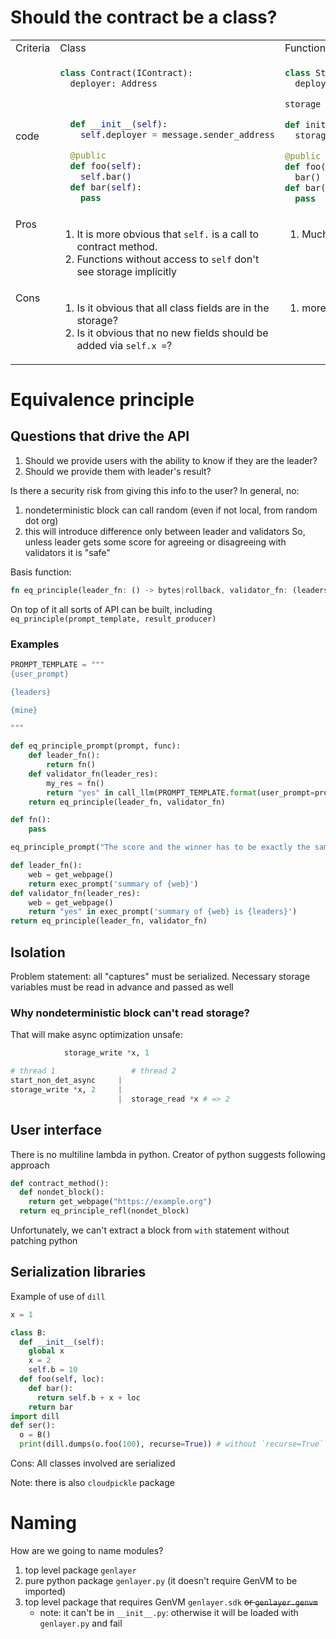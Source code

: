 # Should the contract be a class?

<table>
<tr><td>Criteria</td><td>Class</td><td>Functions</td></tr>
<tr>
<td>code</td>
<td>

```py
class Contract(IContract):
  deployer: Address



  def __init__(self):
    self.deployer = message.sender_address

  @public
  def foo(self):
    self.bar()
  def bar(self):
    pass
```

</td>

<td>

```py
class Storage:
  deployer: Address

storage = genlayer.get_storage(Storage)

def init():
  storage.deployer = message.sender_address

@public
def foo():
  bar()
def bar():
  pass
```

</td>

</tr>
<tr style="vertical-align: top;"><td>Pros</td><td>

1. It is more obvious that `self.` is a call to contract method.
2. Functions without access to `self` don't see storage implicitly

</td><td>

1. Much less symbols

</td></tr>
<tr style="vertical-align: top;"><td>Cons</td><td>

1. Is it obvious that all class fields are in the storage?
2. Is it obvious that no new fields should be added via `self.x =`?

</td><td>

1. more `C` like

</td></tr>
</table>

# Equivalence principle

## Questions that drive the API
1. Should we provide users with the ability to know if they are the leader?
2. Should we provide them with leader's result?

Is there a security risk from giving this info to the user? In general, no:
1. nondeterministic block can call random (even if not local, from random dot org)
2. this will introduce difference only between leader and validators
So, unless leader gets some score for agreeing or disagreeing with validators it is "safe"

Basis function:
```rust
fn eq_principle(leader_fn: () -> bytes|rollback, validator_fn: (leaders_result: bytes|rollback) -> bool) -> bytes|rollback
```
On top of it all sorts of API can be built, including `eq_principle(prompt_template, result_producer)`

### Examples
```py
PROMPT_TEMPLATE = """
{user_prompt}

{leaders}

{mine}

"""

def eq_principle_prompt(prompt, func):
    def leader_fn():
        return fn()
    def validator_fn(leader_res):
        my_res = fn()
        return "yes" in call_llm(PROMPT_TEMPLATE.format(user_prompt=prompt, leaders=leader_res, mine=my_res))
    return eq_principle(leader_fn, validator_fn)

def fn():
    pass

eq_principle_prompt("The score and the winner has to be exactly the same", fn)
```

```py
def leader_fn():
    web = get_webpage()
    return exec_prompt('summary of {web}')
def validator_fn(leader_res):
    web = get_webpage()
    return "yes" in exec_prompt('summary of {web} is {leaders}')
return eq_principle(leader_fn, validator_fn)
```

## Isolation

Problem statement: all "captures" must be serialized. Necessary storage variables must be read in advance and passed as well

### Why nondeterministic block can't read storage?
That will make async optimization unsafe:
```py
            storage_write *x, 1

# thread 1                 # thread 2
start_non_det_async     |
storage_write *x, 2     |
                        |  storage_read *x # => 2
```

## User interface
There is no multiline lambda in python. Creator of python suggests following approach
```py
def contract_method():
  def nondet_block():
    return get_webpage("https://example.org")
  return eq_principle_refl(nondet_block)
```

Unfortunately, we can't extract a block from `with` statement without patching python

## Serialization libraries
Example of use of `dill`
```py
x = 1

class B:
  def __init__(self):
    global x
    x = 2
    self.b = 10
  def foo(self, loc):
    def bar():
      return self.b + x + loc
    return bar
import dill
def ser():
  o = B()
  print(dill.dumps(o.foo(100), recurse=True)) # without `recurse=True` x will be reset to 1 in new VM
```
Cons:
All classes involved are serialized

Note: there is also `cloudpickle` package

# Naming
How are we going to name modules?
1. top level package `genlayer`
2. pure python package `genlayer.py` (it doesn't require GenVM to be imported)
3. top level package that requires GenVM `genlayer.sdk` ~~or `genlayer.genvm`~~
    - note: it can't be in `__init__.py`: otherwise it will be loaded with `genlayer.py` and fail
